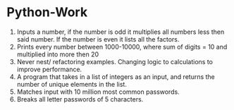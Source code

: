 # Python-Work

1. Inputs a number, if the number is odd it multiplies all numbers less then said number. If the number is even it lists all the factors.
3. Prints every number between 1000-10000, where sum of digits = 10 and multiplied into more then 20
4. Never nest/ refactoring examples. Changing logic to calculations to improve performance.
5. A program that takes in a list of integers as an input, and returns the number of unique elements in the list.
6. Matches input with 10 million most common passwords.
7. Breaks all letter passwords of 5 characters.
